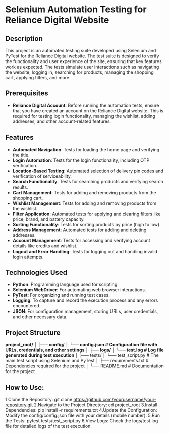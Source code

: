 # Selenium Automation Testing for Reliance Digital Website

## Description

This project is an automated testing suite developed using Selenium and PyTest for the Reliance Digital website. The test suite is designed to verify the functionality and user experience of the site, ensuring that key features work as expected. The tests simulate user interactions such as navigating the website, logging in, searching for products, managing the shopping cart, applying filters, and more.

## Prerequisites
- **Reliance Digital Account**: Before running the automation tests, ensure that you have created an account on the Reliance Digital website. This is required for testing login functionality, managing the wishlist, adding addresses, and other account-related features.

## Features
- **Automated Navigation**: Tests for loading the home page and verifying the title.
- **Login Automation**: Tests for the login functionality, including OTP verification.
- **Location-Based Testing**: Automated selection of delivery pin codes and verification of serviceability.
- **Search Functionality**: Tests for searching products and verifying search results.
- **Cart Management**: Tests for adding and removing products from the shopping cart.
- **Wishlist Management**: Tests for adding and removing products from the wishlist.
- **Filter Application**: Automated tests for applying and clearing filters like price, brand, and battery capacity.
- **Sorting Functionality**: Tests for sorting products by price (high to low).
- **Address Management**: Automated tests for adding and deleting addresses.
- **Account Management**: Tests for accessing and verifying account details like credits and wishlist.
- **Logout and Error Handling**: Tests for logging out and handling invalid login attempts.

## Technologies Used
- **Python**: Programming language used for scripting.
- **Selenium WebDriver**: For automating web browser interactions.
- **PyTest**: For organizing and running test cases.
- **Logging**: To capture and record the execution process and any errors encountered.
- **JSON**: For configuration management, storing URLs, user credentials, and other necessary data.

## Project Structure
**project_root/**
**│**
**├── config/**
**│   └── config.json          # Configuration file with URLs, credentials, and other settings**
**│**
**├── logs/**
**│   └── test.log             # Log file generated during test execution**
**│**
├── tests/
│   └── test_script.py       # The main test script using Selenium and PyTest
│
├── requirements.txt         # Dependencies required for the project
│
└── README.md                # Documentation for the project

## How to Use:
1.Clone the Repository:
    git clone https://github.com/yourusername/your-repository.git
2.Navigate to the Project Directory:
    cd project_root
3.Install Dependencies:
    pip install -r requirements.txt
4.Update the Configuration:
    Modify the config/config.json file with your details (mobile number).
5.Run the Tests:
    pytest tests/test_script.py
6.View Logs:
    Check the logs/test.log file for detailed logs of the test execution.